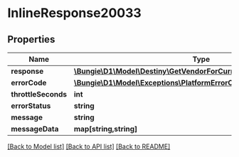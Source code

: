 # InlineResponse20033

## Properties
Name | Type | Description | Notes
------------ | ------------- | ------------- | -------------
**response** | [**\Bungie\D1\Model\Destiny\GetVendorForCurrentCharacterWithMetadata**](GetVendorForCurrentCharacterWithMetadata.md) |  | [optional] 
**errorCode** | [**\Bungie\D1\Model\Exceptions\PlatformErrorCodes**](PlatformErrorCodes.md) |  | [optional] 
**throttleSeconds** | **int** |  | [optional] 
**errorStatus** | **string** |  | [optional] 
**message** | **string** |  | [optional] 
**messageData** | **map[string,string]** |  | [optional] 

[[Back to Model list]](../README.md#documentation-for-models) [[Back to API list]](../README.md#documentation-for-api-endpoints) [[Back to README]](../README.md)


